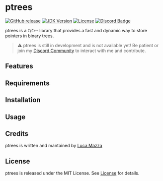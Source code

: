 # ptrees

[![GitHub release](https://img.shields.io/github/v/release/lucamazzza/ptrees?color=green&label=latest%20release&sort=semver)](https://github.com/lucamazzza/ptrees/releases/latest)
[![JDK Version](https://img.shields.io/badge/C%2B%2B-17_or_later-blue.svg)](https://www.oracle.com/java/technologies/downloads/#java17)
[![License](https://img.shields.io/badge/License-MIT-purple)](LICENSE)
[![Discord Badge](https://img.shields.io/discord/1119987238202261664?color=5865F2&label=&logo=discord&logoColor=white)](https://discord.gg/B3yXwmHb2V)

ptrees is a `C`/`C++` library that provides a fast and dynamic way to store pointers in binary trees.

> ⚠️ ptrees is still in development and is not available yet! Be patient or join my [Discord Community](https://discord.gg/B3yXwmHb2V) to interact with me and contribute.

## Features


## Requirements


## Installation


## Usage


## Credits
ptrees is written and mantained by [Luca Mazza](https://mazluc.ch)

## License
ptrees is released under the MIT License.
See [License](LICENSE) for details.
